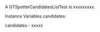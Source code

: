 A GTSpotterCandidatesListTest is xxxxxxxxx.Instance Variables	candidates:		<Object>candidates	- xxxxx